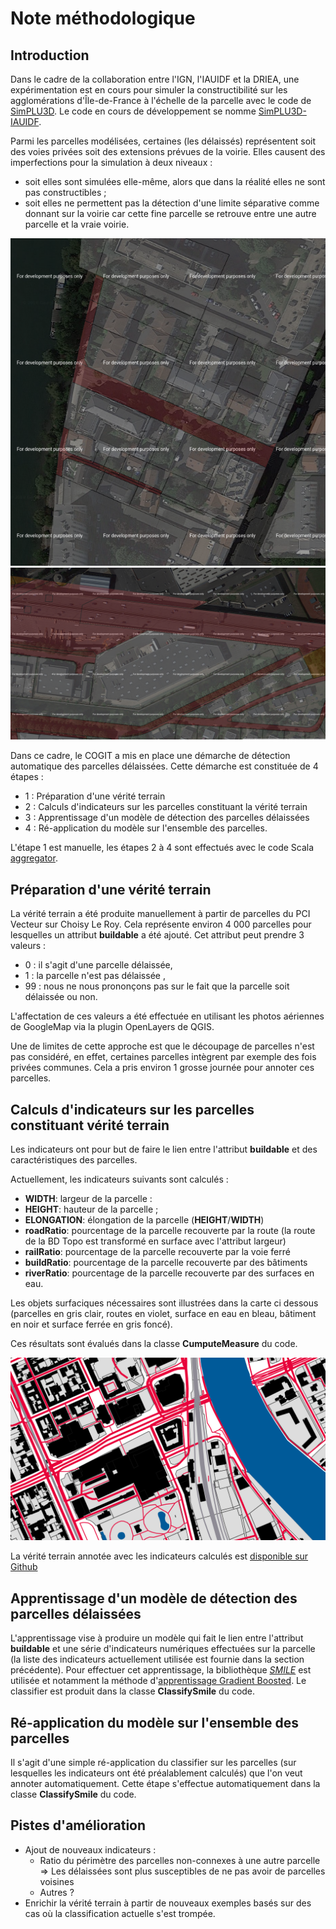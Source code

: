 # Note méthodologique

Introduction
------
Dans le cadre de la collaboration entre l'IGN, l'IAUIDF et la DRIEA, une expérimentation est en cours pour simuler la constructibilité sur les agglomérations d'Île-de-France à l'échelle de la parcelle avec le code de [SimPLU3D](https://github.com/SimPLU3D/simplu3D). Le code en cours de développement se nomme [SimPLU3D-IAUIDF](https://github.com/SimPLU3D/simplu3D-IAUIDF).

Parmi les parcelles modélisées, certaines (les délaissés) représentent soit des voies privées soit des extensions prévues de la voirie. Elles causent des imperfections pour la simulation à deux niveaux :
- soit elles sont simulées elle-même, alors que dans la réalité elles ne sont pas constructibles ;
- soit elles ne permettent pas la détection d'une limite séparative comme donnant sur la voirie car cette fine parcelle se retrouve entre une autre parcelle et la vraie voirie.

![Exemple de parcelle délaissée](https://github.com/julienperret/aggregator/blob/master/doc/cas1.png)
![Exemple de parcelle délaissée](https://github.com/julienperret/aggregator/blob/master/doc/cas2.png)

Dans ce cadre, le COGIT a mis en place une démarche de détection automatique des parcelles délaissées. Cette démarche est constituée de 4 étapes :
- 1 : Préparation d'une vérité terrain
- 2 : Calculs d'indicateurs sur les parcelles constituant la vérité terrain
- 3 : Apprentissage d'un modèle de détection des parcelles délaissées
- 4 : Ré-application du modèle sur l'ensemble des parcelles.

L'étape 1 est manuelle, les étapes 2 à 4 sont effectués avec le code Scala  [aggregator](https://github.com/julienperret/aggregator/).

Préparation d'une vérité terrain
------

La vérité terrain a été produite manuellement à partir de parcelles du PCI Vecteur sur Choisy Le Roy. Cela représente environ 4 000 parcelles pour lesquelles un attribut **buildable** a été ajouté. Cet attribut peut prendre 3 valeurs :
- 0 : il s'agit d'une parcelle délaissée,
- 1 : la parcelle n'est pas délaissée ,
- 99 : nous ne nous prononçons pas sur le fait que la parcelle soit délaissée ou non.

L'affectation de ces valeurs a été effectuée en utilisant les photos aériennes de GoogleMap via la plugin OpenLayers de QGIS.

Une de limites de cette approche est que le découpage de parcelles n'est pas considéré, en effet, certaines parcelles intègrent par exemple des fois privées communes.
Cela a pris environ 1 grosse journée pour annoter ces parcelles.

Calculs d'indicateurs sur les parcelles constituant vérité terrain
------

Les indicateurs ont pour but de faire le lien entre l'attribut  **buildable** et des caractéristiques des parcelles.

Actuellement, les indicateurs suivants sont calculés :
* **WIDTH**: largeur de la parcelle :
* **HEIGHT**: hauteur de la parcelle ;
* **ELONGATION**: élongation de la parcelle (**HEIGHT**/**WIDTH**)
* **roadRatio**: pourcentage de la parcelle recouverte par la route (la route de la BD Topo est transformé en surface avec l'attribut largeur)
* **railRatio**:  pourcentage de la parcelle recouverte par la voie ferré
* **buildRatio**:  pourcentage de la parcelle recouverte par des bâtiments
* **riverRatio**: pourcentage de la parcelle recouverte par des surfaces en eau.

Les objets surfaciques nécessaires sont illustrées dans la carte ci dessous (parcelles en gris clair, routes en violet, surface en eau en bleau, bâtiment en noir et surface ferrée en gris foncé).

Ces résultats sont évalués dans la classe **CumputeMeasure** du code.

![Exemple de surfaces servant à calculer les différents ratios](https://github.com/julienperret/aggregator/blob/master/doc/CarteSurface.png)

La vérité terrain annotée avec les indicateurs calculés est [disponible sur Github](https://github.com/julienperret/aggregator/raw/master/doc/ground_truth_choisy.zip)


Apprentissage d'un modèle de détection des parcelles délaissées
------
L'apprentissage vise à produire un modèle qui fait le lien entre l'attribut **buildable** et une série d'indicateurs numériques effectuées sur la parcelle (la liste des indicateurs actuellement utilisée est fournie dans la section précédente). Pour effectuer cet apprentissage, la bibliothèque [*SMILE*](https://haifengl.github.io/smile/) est utilisée et notamment la méthode d'[apprentissage Gradient Boosted](https://en.wikipedia.org/wiki/Gradient_boosting).
Le classifier est produit dans la classe **ClassifySmile** du code.

Ré-application du modèle sur l'ensemble des parcelles
------

Il s'agit d'une simple ré-application du classifier sur les parcelles (sur lesquelles les indicateurs ont été préalablement calculés) que l'on veut annoter automatiquement. Cette étape s'effectue automatiquement dans la classe **ClassifySmile** du code.

Pistes d'amélioration
------
* Ajout de nouveaux indicateurs :
  * Ratio du périmètre des parcelles non-connexes à une autre parcelle => Les délaissées sont plus susceptibles de ne pas avoir de parcelles voisines
  * Autres ?
* Enrichir la vérité terrain à partir de nouveaux exemples basés sur des cas où la classification actuelle s'est trompée.
